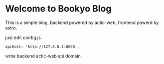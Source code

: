 # Welcome to Bookyo Blog

This is a simple blog, backend powered by actic-web, frontend powerd by astro.

just edit config.js
```
apiHost: 'http://127.0.0.1:8080',
```

write backend actic-web api domain.